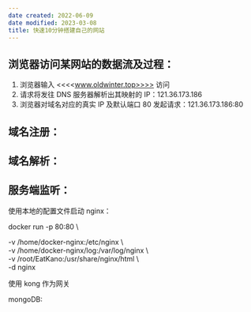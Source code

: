 ```yaml
---
date created: 2022-06-09
date modified: 2023-03-08
title: 快速10分钟搭建自己的网站
---
```


## 浏览器访问某网站的数据流及过程：

1. 浏览器输入 <<<<www.oldwinter.top>>>> 访问
2. 请求将发往 DNS 服务器解析出其映射的 IP：121.36.173.186
3. 浏览器对域名对应的真实 IP 及默认端口 80 发起请求：121.36.173.186:80

## 域名注册：

## 域名解析：

## 服务端监听：

使用本地的配置文件启动 nginx：

docker run -p 80:80 \

-v /home/docker-nginx:/etc/nginx \  
-v /home/docker-nginx/log:/var/log/nginx \  
-v /root/EatKano:/usr/share/nginx/html \  
-d nginx

使用 kong 作为网关

mongoDB:
